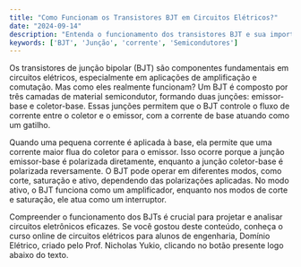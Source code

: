 ```yaml
---
title: "Como Funcionam os Transistores BJT em Circuitos Elétricos?"
date: "2024-09-14"
description: "Entenda o funcionamento dos transistores BJT e sua importância em circuitos elétricos."
keywords: ['BJT', 'Junção', 'corrente', 'Semicondutores']
---
```


Os transistores de junção bipolar (BJT) são componentes fundamentais em circuitos elétricos, especialmente em aplicações de amplificação e comutação. Mas como eles realmente funcionam? Um BJT é composto por três camadas de material semicondutor, formando duas junções: emissor-base e coletor-base. Essas junções permitem que o BJT controle o fluxo de corrente entre o coletor e o emissor, com a corrente de base atuando como um gatilho.

Quando uma pequena corrente é aplicada à base, ela permite que uma corrente maior flua do coletor para o emissor. Isso ocorre porque a junção emissor-base é polarizada diretamente, enquanto a junção coletor-base é polarizada reversamente. O BJT pode operar em diferentes modos, como corte, saturação e ativo, dependendo das polarizações aplicadas. No modo ativo, o BJT funciona como um amplificador, enquanto nos modos de corte e saturação, ele atua como um interruptor.

Compreender o funcionamento dos BJTs é crucial para projetar e analisar circuitos eletrônicos eficazes. Se você gostou deste conteúdo, conheça o curso online de circuitos elétricos para alunos de engenharia, Domínio Elétrico, criado pelo Prof. Nicholas Yukio, clicando no botão presente logo abaixo do texto.